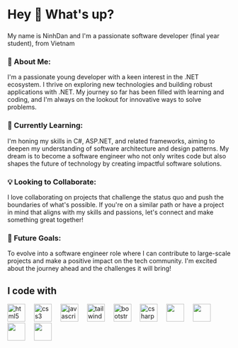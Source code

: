 <h1 align="left">Hey 👋 What's up?</h1>

###

<p align="left">My name is NinhDan and I'm a passionate software developer (final year student), from Vietnam</p>

### 👋 About Me:
I'm a passionate young developer with a keen interest in the .NET ecosystem. I thrive on exploring new technologies and building robust applications with .NET. My journey so far has been filled with learning and coding, and I'm always on the lookout for innovative ways to solve problems.

### 🌱 Currently Learning:
I'm honing my skills in C#, ASP.NET, and related frameworks, aiming to deepen my understanding of software architecture and design patterns. My dream is to become a software engineer who not only writes code but also shapes the future of technology by creating impactful software solutions.

### 💡 Looking to Collaborate:
I love collaborating on projects that challenge the status quo and push the boundaries of what's possible. If you're on a similar path or have a project in mind that aligns with my skills and passions, let's connect and make something great together!

### 🚀 Future Goals:
To evolve into a software engineer role where I can contribute to large-scale projects and make a positive impact on the tech community. I'm excited about the journey ahead and the challenges it will bring!
###

<h2 align="left">I code with</h2>

<div align="left">
<img src="https://cdn.jsdelivr.net/gh/devicons/devicon/icons/html5/html5-original.svg" height="40" alt="html5 logo" />
<img width="12" />
<img src="https://cdn.jsdelivr.net/gh/devicons/devicon/icons/css3/css3-original.svg" height="40" alt="css3 logo" />
<img width="12" />
<img src="https://cdn.jsdelivr.net/gh/devicons/devicon/icons/javascript/javascript-original.svg" height="40" alt="javascript logo" />
<img width="12" />
<img src="https://www.cdnlogo.com/logos/t/58/tailwindcss.svg"" height="40" alt="tailwindcss logo" />
<img width="12" />
<img src="https://cdn.jsdelivr.net/gh/devicons/devicon/icons/bootstrap/bootstrap-plain.svg" height="40" alt="bootstrap logo" />
<img width="12" />
<img src="https://cdn.jsdelivr.net/gh/devicons/devicon/icons/csharp/csharp-plain.svg" height="40" alt="csharp logo" />
<img width="12" />
<img src="https://upload.wikimedia.org/wikipedia/commons/7/7d/Microsoft_.NET_logo.svg" height="40" />
<img width="12" />
<img src="https://upload.wikimedia.org/wikipedia/commons/d/d0/Blazor.png" height="40" />
<img width="12" />
<img src="https://www.svgrepo.com/show/303229/microsoft-sql-server-logo.svg" height="40" />
  <img width="12" />
<img src="https://www.cdnlogo.com/logos/m/78/mysql.svg" height="40" />


</div>
